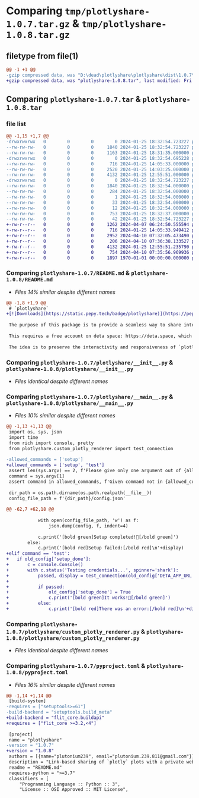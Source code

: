 # Comparing `tmp/plotlyshare-1.0.7.tar.gz` & `tmp/plotlyshare-1.0.8.tar.gz`

## filetype from file(1)

```diff
@@ -1 +1 @@
-gzip compressed data, was "D:\dead\plotlyshare\plotlyshare\dist\1.0.7\.tmp-29liswij\plotlyshare-1.0.7.tar", last modified: Thu Jan 25 18:32:54 2024, max compression
+gzip compressed data, was "plotlyshare-1.0.8.tar", last modified: Fri Jan  1 00:00:00 2016, max compression
```

## Comparing `plotlyshare-1.0.7.tar` & `plotlyshare-1.0.8.tar`

### file list

```diff
@@ -1,15 +1,7 @@
-drwxrwxrwx   0        0        0        0 2024-01-25 18:32:54.723227 plotlyshare-1.0.7/
--rw-rw-rw-   0        0        0     1840 2024-01-25 18:32:54.723227 plotlyshare-1.0.7/PKG-INFO
--rw-rw-rw-   0        0        0     1163 2024-01-25 18:31:35.000000 plotlyshare-1.0.7/README.md
-drwxrwxrwx   0        0        0        0 2024-01-25 18:32:54.695228 plotlyshare-1.0.7/plotlyshare/
--rw-rw-rw-   0        0        0      716 2024-01-25 14:05:33.000000 plotlyshare-1.0.7/plotlyshare/__init__.py
--rw-rw-rw-   0        0        0     2520 2024-01-25 14:03:25.000000 plotlyshare-1.0.7/plotlyshare/__main__.py
--rw-rw-rw-   0        0        0     4132 2024-01-25 12:55:51.000000 plotlyshare-1.0.7/plotlyshare/custom_plotly_renderer.py
-drwxrwxrwx   0        0        0        0 2024-01-25 18:32:54.723227 plotlyshare-1.0.7/plotlyshare.egg-info/
--rw-rw-rw-   0        0        0     1840 2024-01-25 18:32:54.000000 plotlyshare-1.0.7/plotlyshare.egg-info/PKG-INFO
--rw-rw-rw-   0        0        0      284 2024-01-25 18:32:54.000000 plotlyshare-1.0.7/plotlyshare.egg-info/SOURCES.txt
--rw-rw-rw-   0        0        0        1 2024-01-25 18:32:54.000000 plotlyshare-1.0.7/plotlyshare.egg-info/dependency_links.txt
--rw-rw-rw-   0        0        0       33 2024-01-25 18:32:54.000000 plotlyshare-1.0.7/plotlyshare.egg-info/requires.txt
--rw-rw-rw-   0        0        0       12 2024-01-25 18:32:54.000000 plotlyshare-1.0.7/plotlyshare.egg-info/top_level.txt
--rw-rw-rw-   0        0        0      753 2024-01-25 18:32:37.000000 plotlyshare-1.0.7/pyproject.toml
--rw-rw-rw-   0        0        0       42 2024-01-25 18:32:54.723227 plotlyshare-1.0.7/setup.cfg
+-rw-r--r--   0        0        0     1262 2024-04-07 06:24:50.555594 plotlyshare-1.0.8/README.md
+-rw-r--r--   0        0        0      716 2024-01-25 14:05:33.949412 plotlyshare-1.0.8/plotlyshare/__init__.py
+-rw-r--r--   0        0        0     2952 2024-04-10 07:32:05.473490 plotlyshare-1.0.8/plotlyshare/__main__.py
+-rw-r--r--   0        0        0      206 2024-04-10 07:36:38.133527 plotlyshare-1.0.8/plotlyshare/config.json
+-rw-r--r--   0        0        0     4132 2024-01-25 12:55:51.235790 plotlyshare-1.0.8/plotlyshare/custom_plotly_renderer.py
+-rw-r--r--   0        0        0      754 2024-04-10 07:35:56.969936 plotlyshare-1.0.8/pyproject.toml
+-rw-r--r--   0        0        0     1897 1970-01-01 00:00:00.000000 plotlyshare-1.0.8/PKG-INFO
```

### Comparing `plotlyshare-1.0.7/README.md` & `plotlyshare-1.0.8/README.md`

 * *Files 14% similar despite different names*

```diff
@@ -1,8 +1,9 @@
 # `plotlyshare`
+[![Downloads](https://static.pepy.tech/badge/plotlyshare)](https://pepy.tech/project/plotlyshare)
 
 The purpose of this package is to provide a seamless way to share interactive `plotly` plots, providing a similar experience to google docs/etc. 
 
 This requires a free account on deta space: https://deta.space, which is essentially a *personal* cloud computer *at no cost*.
 
 The idea is to preserve the interactivity and responsiveness of `plotly` plots with the ease of **link-based sharing** and without all the hassle of sending an html file, or worse, a static image/document.
```

### Comparing `plotlyshare-1.0.7/plotlyshare/__init__.py` & `plotlyshare-1.0.8/plotlyshare/__init__.py`

 * *Files identical despite different names*

### Comparing `plotlyshare-1.0.7/plotlyshare/__main__.py` & `plotlyshare-1.0.8/plotlyshare/__main__.py`

 * *Files 10% similar despite different names*

```diff
@@ -1,13 +1,13 @@
 import os, sys, json
 import time
 from rich import console, pretty
 from plotlyshare.custom_plotly_renderer import test_connection
 
-allowed_commands = ['setup']
+allowed_commands = ['setup', 'test']
 assert len(sys.argv) == 2, f'Please give only one argument out of {allowed_commands}'
 command = sys.argv[1]
 assert command in allowed_commands, f'Given command not in {allowed_commands}'
 
 dir_path = os.path.dirname(os.path.realpath(__file__))
 config_file_path = f'{dir_path}/config.json'
 
@@ -62,7 +62,18 @@
 
 			with open(config_file_path, 'w') as f:
 				json.dump(config, f, indent=4)
 
 			c.print('[bold green]Setup completed!🚀[/bold green]')
 		else:
 			c.print('[bold red]Setup failed:[/bold red]\n'+display)
+elif command == 'test':
+	if old_config['setup_done']:
+		c = console.Console()
+		with c.status('Testing credentials...', spinner='shark'):
+			passed, display = test_connection(old_config['DETA_APP_URL'], old_config['DETA_PROJECT_KEY'])
+
+			if passed:
+				old_config['setup_done'] = True
+				c.print('[bold green]It works!🚀[/bold green]')
+			else:
+				c.print('[bold red]There was an error:[/bold red]\n'+display)
```

### Comparing `plotlyshare-1.0.7/plotlyshare/custom_plotly_renderer.py` & `plotlyshare-1.0.8/plotlyshare/custom_plotly_renderer.py`

 * *Files identical despite different names*

### Comparing `plotlyshare-1.0.7/pyproject.toml` & `plotlyshare-1.0.8/pyproject.toml`

 * *Files 16% similar despite different names*

```diff
@@ -1,14 +1,14 @@
 [build-system]
-requires = ["setuptools>=61"]
-build-backend = "setuptools.build_meta"
+build-backend = "flit_core.buildapi"
+requires = ["flit_core >=3.2,<4"]
 
 [project]
 name = "plotlyshare"
-version = "1.0.7"
+version = "1.0.8"
 authors = [{name="plutonium239", email="plutonium.239.811@gmail.com"}]
 description = "Link-based sharing of `plotly` plots with a private web app"
 readme = "README.md"
 requires-python = ">=3.7"
 classifiers = [
     "Programming Language :: Python :: 3",
     "License :: OSI Approved :: MIT License",
```

